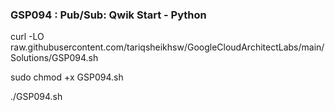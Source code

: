 ### GSP094 :  Pub/Sub: Qwik Start - Python 

curl -LO  raw.githubusercontent.com/tariqsheikhsw/GoogleCloudArchitectLabs/main/Solutions/GSP094.sh

sudo chmod +x GSP094.sh

./GSP094.sh

